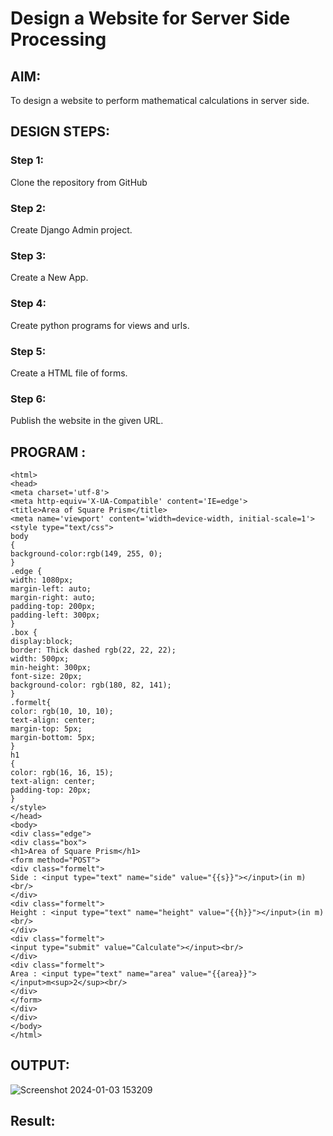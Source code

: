 # Design a Website for Server Side Processing

## AIM:
To design a website to perform mathematical calculations in server side.

## DESIGN STEPS:

### Step 1:

Clone the repository from GitHub

### Step 2:

Create Django Admin project.

### Step 3:

Create a New App.

### Step 4:

Create python programs for views and urls.

### Step 5:

Create a HTML file of forms.

### Step 6:

Publish the website in the given URL.

## PROGRAM :
```
<html> 
<head> 
<meta charset='utf-8'> 
<meta http-equiv='X-UA-Compatible' content='IE=edge'> 
<title>Area of Square Prism</title> 
<meta name='viewport' content='width=device-width, initial-scale=1'> 
<style type="text/css"> 
body  
{ 
background-color:rgb(149, 255, 0); 
} 
.edge { 
width: 1080px; 
margin-left: auto; 
margin-right: auto; 
padding-top: 200px; 
padding-left: 300px; 
} 
.box { 
display:block; 
border: Thick dashed rgb(22, 22, 22); 
width: 500px; 
min-height: 300px; 
font-size: 20px; 
background-color: rgb(180, 82, 141); 
} 
.formelt{ 
color: rgb(10, 10, 10); 
text-align: center; 
margin-top: 5px; 
margin-bottom: 5px; 
} 
h1 
{ 
color: rgb(16, 16, 15); 
text-align: center; 
padding-top: 20px; 
} 
</style> 
</head> 
<body> 
<div class="edge"> 
<div class="box"> 
<h1>Area of Square Prism</h1> 
<form method="POST">  
<div class="formelt"> 
Side : <input type="text" name="side" value="{{s}}"></input>(in m)<br/> 
</div> 
<div class="formelt"> 
Height : <input type="text" name="height" value="{{h}}"></input>(in m)<br/> 
</div> 
<div class="formelt"> 
<input type="submit" value="Calculate"></input><br/> 
</div> 
<div class="formelt"> 
Area : <input type="text" name="area" value="{{area}}"></input>m<sup>2</sup><br/> 
</div> 
</form> 
</div> 
</div> 
</body> 
</html> 
```
## OUTPUT:
![Screenshot 2024-01-03 153209](https://github.com/easwari21/serversideprocessing/assets/131534979/b4e27e83-c16f-43f1-91cc-e96d841512a3)


## Result:

